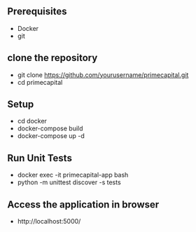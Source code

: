 ## Prerequisites
- Docker
- git

## clone the repository
- git clone https://github.com/yourusername/primecapital.git
- cd primecapital

## Setup
- cd docker
- docker-compose build
- docker-compose up -d
## Run Unit Tests
- docker exec -it primecapital-app bash
- python -m unittest discover -s tests

## Access the application in browser
 - http://localhost:5000/






